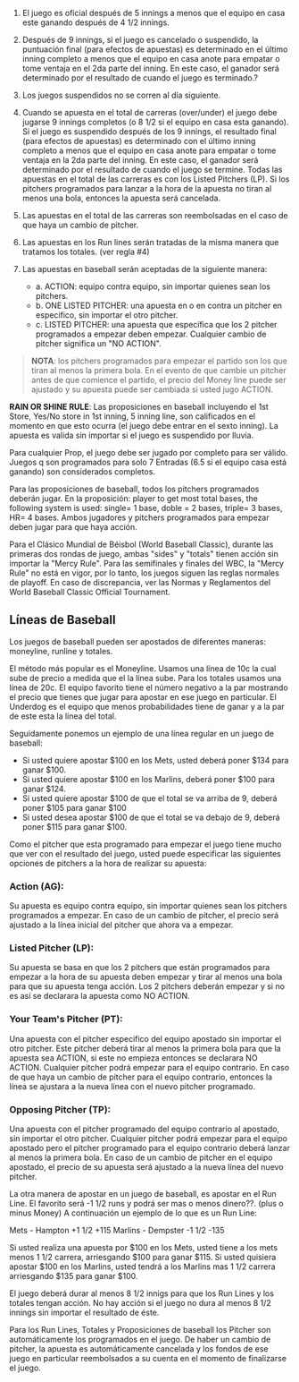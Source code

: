 1. El juego es oficial después de 5 innings a menos que el equipo en casa este ganando después de 4 1/2 innings.

2. Después de 9 innings, si el juego es cancelado o suspendido, la puntuación final (para efectos de apuestas) es determinado en el último inning completo a menos que el equipo en casa anote para empatar o tome ventaja en el 2da parte del inning. En este caso, el ganador será determinado por el resultado de cuando el juego es terminado.?
3. Los juegos suspendidos no se corren al día siguiente.
4. Cuando se apuesta en el total de carreras (over/under) el juego debe jugarse 9 innings completos (o 8 1/2 si el equipo en casa esta ganando). Si el juego es suspendido después de los 9 innings, el resultado final (para efectos de apuestas) es determinado con el último inning completo a menos que el equipo en casa anote para empatar o tome ventaja en la 2da parte del inning. En este caso, el ganador será determinado por el resultado de cuando el juego se termine. Todas las apuestas en el total de las carreras es con los Listed Pitchers (LP). Si los pitchers programados para lanzar a la hora de la apuesta no tiran al menos una bola, entonces la apuesta será cancelada.
5. Las apuestas en el total de las carreras son reembolsadas en el caso de que haya un cambio de pitcher.
6. Las apuestas en los Run lines serán tratadas de la misma manera que tratamos los totales. (ver regla #4)
7. Las apuestas en baseball serán aceptadas de la siguiente manera:
	- a. ACTION: equipo contra equipo, sin importar quienes sean los pitchers.
	- b. ONE LISTED PITCHER: una apuesta en o en contra un pitcher en especifico, sin importar el otro pitcher.
	- c. LISTED PITCHER: una apuesta que específica que los 2 pitcher programados a empezar deben empezar. Cualquier cambio de pitcher significa un "NO ACTION".

> **NOTA**: los pitchers programados para empezar el partido son los que tiran al menos la primera bola. En el evento de que cambie un pitcher antes de que comience el partido, el precio del Money line puede ser ajustado y su apuesta puede ser cambiada si usted jugo ACTION.

**RAIN OR SHINE RULE**: Las proposiciones en baseball incluyendo el 1st Store, Yes/No store in 1st inning, 5 inning line, son calificados en el momento en que esto ocurra (el juego debe entrar en el sexto inning). La apuesta es valida sin importar si el juego es suspendido por lluvia.

Para cualquier Prop, el juego debe ser jugado por completo para ser válido. Juegos q son programados para solo 7 Entradas (6.5 si el equipo casa está ganando) son considerados completos.

Para las proposiciones de baseball, todos los pitchers programados deberán jugar. En la proposición: player to get most total bases, the following system is used: single= 1 base, doble = 2 bases, triple= 3 bases, HR= 4 bases. Ambos jugadores y pitchers programados para empezar deben jugar para que haya acción.

Para el Clásico Mundial de Béisbol (World Baseball Classic), durante las primeras dos rondas de juego, ambas "sides" y "totals" tienen acción sin importar la "Mercy Rule". Para las semifinales y finales del WBC, la "Mercy Rule" no está en vigor, por lo tanto, los juegos siguen las reglas normales de playoff. En caso de discrepancia, ver las Normas y Reglamentos del World Baseball Classic Official Tournament.

## Líneas de Baseball
Los juegos de baseball pueden ser apostados de diferentes maneras: moneyline, runline y totales.

El método más popular es el Moneyline. Usamos una línea de 10c la cual sube de precio a medida que el la línea sube. Para los totales usamos una línea de 20c. El equipo favorito tiene el número negativo a la par mostrando el precio que tienes que jugar para apostar en ese juego en particular. El Underdog es el equipo que menos probabilidades tiene de ganar y a la par de este esta la línea del total.

Seguidamente ponemos un ejemplo de una línea regular en un juego de baseball:

- Si usted quiere apostar $100 en los Mets, usted deberá poner $134 para ganar $100.
- Si usted quiere apostar $100 en los Marlins, deberá poner $100 para ganar $124.
- Si usted quiere apostar $100 de que el total se va arriba de 9, deberá poner $105 para ganar $100
- Si usted desea apostar $100 de que el total se va debajo de 9, deberá poner $115 para ganar $100.

Como el pitcher que esta programado para empezar el juego tiene mucho que ver con el resultado del juego, usted puede especificar las siguientes opciones de pitchers a la hora de realizar su apuesta:

### Action (AG):
Su apuesta es equipo contra equipo, sin importar quienes sean los pitchers programados a empezar. En caso de un cambio de pitcher, el precio será ajustado a la línea inicial del pitcher que ahora va a empezar.

### Listed Pitcher (LP):
Su apuesta se basa en que los 2 pitchers que están programados para empezar a la hora de su apuesta deben empezar y tirar al menos una bola para que su apuesta tenga acción. Los 2 pitchers deberán empezar y si no es así se declarara la apuesta como NO ACTION.

### Your Team's Pitcher (PT):
Una apuesta con el pitcher especifico del equipo apostado sin importar el otro pitcher. Este pitcher deberá tirar al menos la primera bola para que la apuesta sea ACTION, si este no empieza entonces se declarara NO ACTION. Cualquier pitcher podrá empezar para el equipo contrario. En caso de que haya un cambio de pitcher para el equipo contrario, entonces la línea se ajustara a la nueva línea con el nuevo pitcher programado.

### Opposing Pitcher (TP):
Una apuesta con el pitcher programado del equipo contrario al apostado, sin importar el otro pitcher. Cualquier pitcher podrá empezar para el equipo apostado pero el pitcher programado para el equipo contrario deberá lanzar al menos la primera bola. En caso de un cambio de pitcher en el equipo apostado, el precio de su apuesta será ajustado a la nueva línea del nuevo pitcher.

La otra manera de apostar en un juego de baseball, es apostar en el Run Line. El favorito será -1 1/2 runs y podrá ser mas o menos dinero??. (plus o minus Money)
A continuación un ejemplo de lo que es un Run Line:

Mets - Hampton	+1 1/2 +115
Marlins - Dempster	-1 1/2 -135

Si usted realiza una apuesta por $100 en los Mets, usted tiene a los mets menos 1 1/2 carrera, arriesgando $100 para ganar $115. Si usted quisiera apostar $100 en los Marlins, usted tendrá a los Marlins mas 1 1/2 carrera arriesgando $135 para ganar $100.

El juego deberá durar al menos 8 1/2 innigs para que los Run Lines y los totales tengan acción. No hay acción si el juego no dura al menos 8 1/2 innings sin importar el resultado de éste.

Para los Run Lines, Totales y Proposiciones de baseball los Pitcher son automáticamente los programados en el juego. De haber un cambio de pitcher, la apuesta es automáticamente cancelada y los fondos de ese juego en particular reembolsados a su cuenta en el momento de finalizarse el juego.
